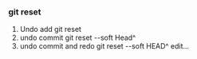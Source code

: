 ### git reset
1. Undo add
git reset 
2. undo commit
git reset --soft Head^
3. undo commit and redo
git reset --soft HEAD^
edit...